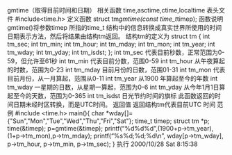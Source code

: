 gmtime（取得目前时间和日期）
相关函数
time,asctime,ctime,localtime
表头文件
#include<time.h>
定义函数
struct tm*gmtime(const time_t*timep);
函数说明
gmtime()将参数timep 所指的time_t 结构中的信息转换成真实世界所使用的时间日期表示方法，然后将结果由结构tm返回。
结构tm的定义为
struct tm
{
int tm_sec;
int tm_min;
int tm_hour;
int tm_mday;
int tm_mon;
int tm_year;
int tm_wday;
int tm_yday;
int tm_isdst;
};
int tm_sec 代表目前秒数，正常范围为0-59，但允许至61秒
int tm_min 代表目前分数，范围0-59
int tm_hour 从午夜算起的时数，范围为0-23
int tm_mday 目前月份的日数，范围01-31
int tm_mon 代表目前月份，从一月算起，范围从0-11
int tm_year 从1900 年算起至今的年数
int tm_wday 一星期的日数，从星期一算起，范围为0-6
int tm_yday 从今年1月1日算起至今的天数，范围为0-365
int tm_isdst 日光节约时间的旗标
此函数返回的时间日期未经时区转换，而是UTC时间。
返回值
返回结构tm代表目前UTC 时间
范例
#include <time.h>
main(){
char *wday[]={"Sun","Mon","Tue","Wed","Thu","Fri","Sat"};
time_t timep;
struct tm *p;
time(&timep);
p=gmtime(&timep);
printf(“%d%d%d”,(1900+p->tm_year), (1+p->tm_mon),p->tm_mday);
printf(“%s%d;%d;%d\n”, wday[p->tm_wday], p->tm_hour, p->tm_min, p->tm_sec);
}
执行
2000/10/28 Sat 8:15:38